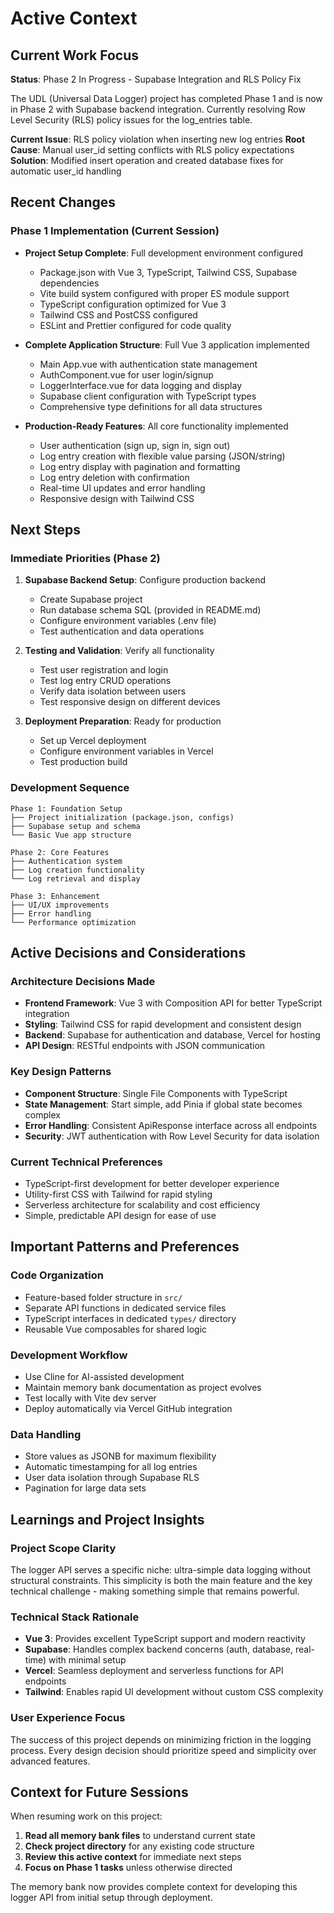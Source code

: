 # Active Context

## Current Work Focus

**Status**: Phase 2 In Progress - Supabase Integration and RLS Policy Fix

The UDL (Universal Data Logger) project has completed Phase 1 and is now in Phase 2 with Supabase backend integration. Currently resolving Row Level Security (RLS) policy issues for the log_entries table.

**Current Issue**: RLS policy violation when inserting new log entries
**Root Cause**: Manual user_id setting conflicts with RLS policy expectations
**Solution**: Modified insert operation and created database fixes for automatic user_id handling

## Recent Changes

### Phase 1 Implementation (Current Session)
- **Project Setup Complete**: Full development environment configured
  - Package.json with Vue 3, TypeScript, Tailwind CSS, Supabase dependencies
  - Vite build system configured with proper ES module support
  - TypeScript configuration optimized for Vue 3
  - Tailwind CSS and PostCSS configured
  - ESLint and Prettier configured for code quality

- **Complete Application Structure**: Full Vue 3 application implemented
  - Main App.vue with authentication state management
  - AuthComponent.vue for user login/signup
  - LoggerInterface.vue for data logging and display
  - Supabase client configuration with TypeScript types
  - Comprehensive type definitions for all data structures

- **Production-Ready Features**: All core functionality implemented
  - User authentication (sign up, sign in, sign out)
  - Log entry creation with flexible value parsing (JSON/string)
  - Log entry display with pagination and formatting
  - Log entry deletion with confirmation
  - Real-time UI updates and error handling
  - Responsive design with Tailwind CSS

## Next Steps

### Immediate Priorities (Phase 2)
1. **Supabase Backend Setup**: Configure production backend
   - Create Supabase project
   - Run database schema SQL (provided in README.md)
   - Configure environment variables (.env file)
   - Test authentication and data operations

2. **Testing and Validation**: Verify all functionality
   - Test user registration and login
   - Test log entry CRUD operations
   - Verify data isolation between users
   - Test responsive design on different devices

3. **Deployment Preparation**: Ready for production
   - Set up Vercel deployment
   - Configure environment variables in Vercel
   - Test production build

### Development Sequence
```
Phase 1: Foundation Setup
├── Project initialization (package.json, configs)
├── Supabase setup and schema
└── Basic Vue app structure

Phase 2: Core Features
├── Authentication system
├── Log creation functionality
└── Log retrieval and display

Phase 3: Enhancement
├── UI/UX improvements
├── Error handling
└── Performance optimization
```

## Active Decisions and Considerations

### Architecture Decisions Made
- **Frontend Framework**: Vue 3 with Composition API for better TypeScript integration
- **Styling**: Tailwind CSS for rapid development and consistent design
- **Backend**: Supabase for authentication and database, Vercel for hosting
- **API Design**: RESTful endpoints with JSON communication

### Key Design Patterns
- **Component Structure**: Single File Components with TypeScript
- **State Management**: Start simple, add Pinia if global state becomes complex
- **Error Handling**: Consistent ApiResponse interface across all endpoints
- **Security**: JWT authentication with Row Level Security for data isolation

### Current Technical Preferences
- TypeScript-first development for better developer experience
- Utility-first CSS with Tailwind for rapid styling
- Serverless architecture for scalability and cost efficiency
- Simple, predictable API design for ease of use

## Important Patterns and Preferences

### Code Organization
- Feature-based folder structure in `src/`
- Separate API functions in dedicated service files
- TypeScript interfaces in dedicated `types/` directory
- Reusable Vue composables for shared logic

### Development Workflow
- Use Cline for AI-assisted development
- Maintain memory bank documentation as project evolves
- Test locally with Vite dev server
- Deploy automatically via Vercel GitHub integration

### Data Handling
- Store values as JSONB for maximum flexibility
- Automatic timestamping for all log entries
- User data isolation through Supabase RLS
- Pagination for large data sets

## Learnings and Project Insights

### Project Scope Clarity
The logger API serves a specific niche: ultra-simple data logging without structural constraints. This simplicity is both the main feature and the key technical challenge - making something simple that remains powerful.

### Technical Stack Rationale
- **Vue 3**: Provides excellent TypeScript support and modern reactivity
- **Supabase**: Handles complex backend concerns (auth, database, real-time) with minimal setup
- **Vercel**: Seamless deployment and serverless functions for API endpoints
- **Tailwind**: Enables rapid UI development without custom CSS complexity

### User Experience Focus
The success of this project depends on minimizing friction in the logging process. Every design decision should prioritize speed and simplicity over advanced features.

## Context for Future Sessions

When resuming work on this project:
1. **Read all memory bank files** to understand current state
2. **Check project directory** for any existing code structure
3. **Review this active context** for immediate next steps
4. **Focus on Phase 1 tasks** unless otherwise directed

The memory bank now provides complete context for developing this logger API from initial setup through deployment.
